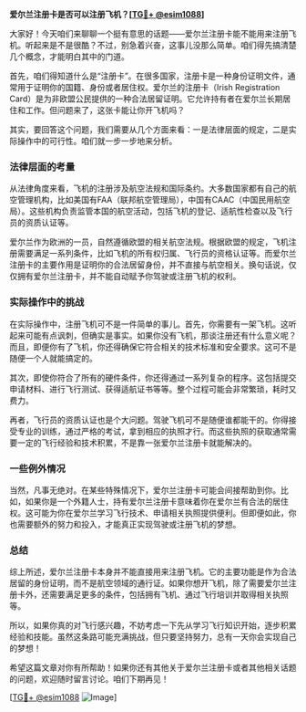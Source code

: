 **爱尔兰注册卡是否可以注册飞机？[[TG💪+ @esim1088](https://t.me/s/esim1088)]**

大家好！今天咱们来聊聊一个挺有意思的话题——爱尔兰注册卡能不能用来注册飞机。听起来是不是很酷？不过，别急着兴奋，这事儿没那么简单。咱们得先搞清楚几个概念，才能明白其中的门道。

首先，咱们得知道什么是“注册卡”。在很多国家，注册卡是一种身份证明文件，通常用于证明你的国籍、身份或者居住权。爱尔兰的注册卡（Irish Registration Card）是为非欧盟公民提供的一种合法居留证明。它允许持有者在爱尔兰长期居住和工作。但问题来了，这张卡能让你开飞机吗？

其实，要回答这个问题，我们需要从几个方面来看：一是法律层面的规定，二是实际操作中的可行性。咱们就一步一步地来分析。

### 法律层面的考量

从法律角度来看，飞机的注册涉及航空法规和国际条约。大多数国家都有自己的航空管理机构，比如美国有FAA（联邦航空管理局），中国有CAAC（中国民用航空局）。这些机构负责监管本国的航空活动，包括飞机的登记、适航性检查以及飞行员的资质认证等。

爱尔兰作为欧洲的一员，自然遵循欧盟的相关航空法规。根据欧盟的规定，飞机注册需要满足一系列条件，比如飞机的所有权归属、飞行员的资格认证等。而爱尔兰注册卡的主要作用是证明你的合法居留身份，并不直接与航空相关。换句话说，仅仅拥有爱尔兰注册卡，并不能自动赋予你驾驶或注册飞机的权利。

### 实际操作中的挑战

在实际操作中，注册飞机可不是一件简单的事儿。首先，你需要有一架飞机。这听起来可能有点讽刺，但确实是事实。如果你没有飞机，那谈注册还有什么意义呢？而且，即便你有了飞机，你还得确保它符合相关的技术标准和安全要求。这可不是随便一个人就能搞定的。

其次，即使你符合了所有的硬件条件，你还得通过一系列复杂的程序。这包括提交申请材料、进行飞行测试、获得适航证书等等。整个过程可能会非常繁琐，耗时又费力。

再者，飞行员的资质认证也是个大问题。驾驶飞机可不是随便谁都能干的。你得接受专业的训练，通过严格的考试，拿到相应的执照才行。而这些执照的获取通常需要一定的飞行经验和技术积累，不是靠一张爱尔兰注册卡就能解决的。

### 一些例外情况

当然，凡事无绝对。在某些特殊情况下，爱尔兰注册卡可能会间接帮助到你。比如，如果你是一个外籍人士，持有爱尔兰注册卡意味着你在爱尔兰有合法的居住权。这可能为你在爱尔兰学习飞行技术、申请相关执照提供便利。但即便如此，你也需要额外的努力和投入，才能真正实现驾驶或注册飞机的梦想。

### 总结

综上所述，爱尔兰注册卡本身并不能直接用来注册飞机。它的主要功能是作为合法居留的身份证明，而不是航空领域的通行证。如果你想开飞机，除了需要爱尔兰注册卡外，还需要满足更多的条件，包括拥有飞机、通过飞行培训并取得相关执照等。

所以，如果你真的对飞行感兴趣，不妨考虑一下先从学习飞行知识开始，逐步积累经验和技能。虽然这条路可能充满挑战，但只要坚持努力，总有一天你会实现自己的梦想！

希望这篇文章对你有所帮助！如果你还有其他关于爱尔兰注册卡或者其他相关话题的问题，欢迎随时留言讨论。咱们下期再见！

[[TG💪+ @esim1088](https://t.me/s/esim1088) ![Image](https://i.postimg.cc/4NQfJmqS/Snipaste-2025-05-13-00-14-12.png)]